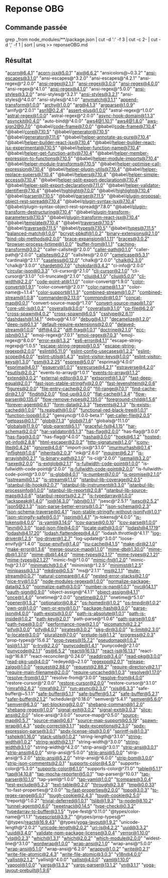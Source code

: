 # Reponse OBG

## Commande passée

grep _from node_modules/**/package.json | cut -d ':' -f 3 | cut -c 2- | cut -d ',' -f 1 | sort | uniq >> reponseOBG.md

## Résultat

"acorn@6.4.1"
"acorn-jsx@5.0.1"
"ajv@6.6.2"
"ansicolors@~0.3.2"
"ansi-escapes@3.1.0"
"ansi-escapes@^3.2.0"
"ansi-escapes@^4.2.1"
"ansi-regex@^2.0.0"
"ansi-regex@2.1.1"
"ansi-regex@3.0.0"
"ansi-regex@4.0.0"
"ansi-regex@^4.1.0"
"ansi-regex@4.1.0"
"ansi-regex@^5.0.0"
"ansi-styles@3.2.0"
"ansi-styles@^3.2.1"
"ansi-styles@3.2.1"
"ansi-styles@^4.0.0"
"ansi-styles@^4.1.0"
"anymatch@3.1.1"
"append-transform@1.0.0"
"archy@1.0.0"
"arg@4.1.3"
"argparse@1.0.9"
"arrify@^2.0.1"
"asn1@0.2.4"
"assert-plus@1.0.0"
"astral-regex@^1.0.0"
"astral-regex@1.0.0"
"astral-regex@^2.0.0"
"async-hook-domain@1.1.3"
"asynckit@0.4.0"
"auto-bind@^4.0.0"
"aws4@1.10.1"
"aws4@1.8.0"
"aws-sign2@0.7.0"
"@babel/code-frame@7.0.0"
"@babel/code-frame@7.10.4"
"@babel/core@7.10.5"
"@babel/generator@7.10.5"
"@babel/generator@7.11.6"
"@babel/helper-annotate-as-pure@7.10.4"
"@babel/helper-builder-react-jsx@7.10.4"
"@babel/helper-builder-react-jsx-experimental@7.10.5"
"@babel/helper-function-name@7.10.4"
"@babel/helper-get-function-arity@7.10.4"
"@babel/helper-member-expression-to-functions@7.10.5"
"@babel/helper-module-imports@7.10.4"
"@babel/helper-module-transforms@7.10.5"
"@babel/helper-optimise-call-expression@7.10.4"
"@babel/helper-plugin-utils@7.10.4"
"@babel/helper-replace-supers@7.10.4"
"@babel/helpers@7.10.4"
"@babel/helper-simple-access@7.10.4"
"@babel/helper-split-export-declaration@7.10.4"
"@babel/helper-split-export-declaration@7.11.0"
"@babel/helper-validator-identifier@7.10.4"
"@babel/highlight@7.0.0"
"@babel/highlight@7.10.4"
"@babel/parser@7.10.5"
"@babel/parser@7.11.5"
"@babel/plugin-proposal-object-rest-spread@7.10.4"
"@babel/plugin-syntax-jsx@7.10.4"
"@babel/plugin-syntax-object-rest-spread@^7.8.0"
"@babel/plugin-transform-destructuring@7.10.4"
"@babel/plugin-transform-parameters@7.10.5"
"@babel/plugin-transform-react-jsx@7.10.4"
"@babel/template@7.10.4"
"@babel/traverse@7.10.5"
"@babel/traverse@7.11.5"
"@babel/types@7.10.5"
"@babel/types@7.11.5"
"balanced-match@1.0.0"
"bcrypt-pbkdf@1.0.2"
"binary-extensions@2.1.0"
"bind-obj-methods@2.0.0"
"brace-expansion@1.1.11"
"braces@3.0.2"
"browser-process-hrtime@1.0.0"
"buffer-from@1.1.1"
"caching-transform@3.0.2"
"caller-callsite@^2.0.0"
"caller-path@0.1.0"
"caller-path@^2.0.0"
"callsites@0.2.0"
"callsites@^2.0.0"
"camelcase@5.3.1"
"cardinal@^2.1.1"
"caseless@0.12.0"
"chalk@^2.0.0"
"chalk@2.3.0"
"chalk@^3.0.0"
"chardet@0.7.0"
"chokidar@3.4.2"
"ci-info@^2.0.0"
"circular-json@0.3.3"
"cli-cursor@^2.1.0"
"cli-cursor@2.1.0"
"cli-cursor@^3.1.0"
"cli-truncate@^2.1.0"
"cliui@4.1.0"
"cliui@5.0.0"
"cli-width@2.2.0"
"code-point-at@1.1.0"
"color-convert@^1.9.0"
"color-convert@1.9.1"
"color-convert@^2.0.1"
"color-name@1.1.3"
"color-name@~1.1.4"
"color-support@1.1.3"
"combined-stream@1.0.7"
"combined-stream@1.0.8"
"commander@2.13.0"
"commondir@1.0.1"
"concat-map@0.0.1"
"convert-source-map@^1.7.0"
"convert-source-map@1.7.0"
"core-util-is@1.0.2"
"coveralls@3.0.0"
"coveralls@3.1.0"
"cp-file@6.2.0"
"cross-spawn@4.0.2"
"cross-spawn@6.0.5"
"csstype@2.6.11"
"dashdash@1.14.1"
"debug@^4.1.0"
"debug@4.1.1"
"decamelize@1.2.0"
"deep-is@0.1.3"
"default-require-extensions@2.0.0"
"delayed-stream@1.0.0"
"diff@4.0.2"
"diff-frag@1.0.1"
"doctrine@2.1.0"
"ecc-jsbn@0.1.2"
"emoji-regex@^7.0.1"
"emoji-regex@7.0.3"
"emoji-regex@^8.0.0"
"error-ex@1.3.2"
"es6-error@4.1.1"
"escape-string-regexp@^1.0.5"
"escape-string-regexp@1.0.5"
"escape-string-regexp@2.0.0"
"eslint@5.11.0"
"eslint-config-usecases@1.2.2"
"eslint-scope@4.0.0"
"eslint-utils@1.4.3"
"eslint-visitor-keys@1.0.0"
"eslint-visitor-keys@1.3.0"
"esm@3.2.25"
"espree@5.0.0"
"esprima@^4.0.0"
"esprima@4.0.1"
"esquery@1.0.1"
"esrecurse@4.2.1"
"estraverse@4.2.0"
"esutils@2.0.2"
"events-to-array@^1.0.1"
"events-to-array@1.1.2"
"extend@3.0.2"
"external-editor@3.0.3"
"extsprintf@1.3.0"
"fast-deep-equal@2.0.1"
"fast-json-stable-stringify@2.0.0"
"fast-levenshtein@2.0.6"
"figures@2.0.0"
"file-entry-cache@2.0.0"
"fill-range@7.0.1"
"find-cache-dir@2.1.0"
"findit@2.0.0"
"find-up@3.0.0"
"flat-cache@1.3.4"
"flow-parser@0.135.0"
"flow-remove-types@2.135.0"
"foreground-child@1.5.6"
"forever-agent@0.6.1"
"form-data@2.3.3"
"fsevents@2.1.3"
"fs-exists-cached@1.0.0"
"fs.realpath@1.0.0"
"functional-red-black-tree@1.0.1"
"function-loop@1.0.2"
"gensync@^1.0.0-beta.1"
"get-caller-file@2.0.5"
"getpass@0.1.7"
"glob@7.1.3"
"glob@7.1.6"
"globals@^11.1.0"
"globals@11.9.0"
"glob-parent@5.1.1"
"graceful-fs@4.1.15"
"har-schema@2.0.0"
"har-validator@5.1.3"
"has-flag@2.0.0"
"has-flag@^3.0.0"
"has-flag@3.0.0"
"has-flag@^4.0.0"
"hasha@3.0.0"
"hoek@6.1.2"
"hosted-git-info@2.8.8"
"html-escaper@2.0.2"
"http-signature@1.2.0"
"iconv-lite@0.4.24"
"ignore@4.0.6"
"import-jsx@^3.1.0"
"imurmurhash@0.1.4"
"inflight@1.0.6"
"inherits@2.0.3"
"ink@^2.6.0"
"inquirer@6.2.1"
"is-arrayish@0.2.1"
"is-binary-path@2.1.0"
"is-ci@^2.0.0"
"isemail@3.2.0"
"isexe@2.0.0"
"is-extglob@2.1.1"
"is-fullwidth-code-point@1.0.0"
"is-fullwidth-code-point@^2.0.0"
"is-fullwidth-code-point@2.0.0"
"is-fullwidth-code-point@^3.0.0"
"is-glob@4.0.1"
"is-number@7.0.0"
"is-promise@2.1.0"
"isstream@0.1.2"
"is-stream@1.1.0"
"istanbul-lib-coverage@2.0.5"
"istanbul-lib-hook@2.0.7"
"istanbul-lib-instrument@3.3.0"
"istanbul-lib-processinfo@1.0.0"
"istanbul-lib-report@2.0.8"
"istanbul-lib-source-maps@3.0.6"
"istanbul-reports@2.2.7"
"is-typedarray@1.0.0"
"jackspeak@1.4.0"
"joi@14.3.0"
"jsbn@0.1.1"
"jsesc@^2.5.1"
"jsesc@2.5.2"
"json5@2.1.3"
"json-parse-better-errors@1.0.2"
"json-schema@0.2.3"
"json-schema-traverse@0.4.1"
"json-stable-stringify-without-jsonify@1.0.1"
"json-stringify-safe@5.0.1"
"jsprim@1.4.1"
"js-tokens@^4.0.0"
"js-tokens@4.0.0"
"js-yaml@3.14.0"
"lcov-parse@0.0.10"
"lcov-parse@1.0.0"
"levn@0.3.0"
"load-json-file@4.0.0"
"locate-path@3.0.0"
"lodash@4.17.19"
"lodash@4.17.20"
"lodash.flattendeep@4.4.0"
"lodash.throttle@^4.1.1"
"log-driver@1.2.5"
"log-driver@1.2.7"
"log-update@^3.0.0"
"loose-envify@^1.4.0"
"loose-envify@1.4.0"
"lru-cache@4.1.5"
"make-dir@2.1.0"
"make-error@1.3.6"
"merge-source-map@1.1.0"
"mime-db@1.30.0"
"mime-db@1.37.0"
"mime-db@1.44.0"
"mime-types@2.1.17"
"mime-types@2.1.21"
"mime-types@2.1.27"
"mimic-fn@^1.0.0"
"mimic-fn@1.2.0"
"mimic-fn@^2.1.0"
"minimatch@3.0.4"
"minimist@^1.2.5"
"minimist@1.2.5"
"minipass@3.1.3"
"mkdirp@0.5.5"
"ms@^2.1.1"
"ms@2.1.1"
"mute-stream@0.0.7"
"natural-compare@1.4.0"
"nested-error-stacks@2.1.0"
"nice-try@1.0.5"
"node-modules-regexp@1.0.0"
"normalize-package-data@2.5.0"
"normalize-path@3.0.0"
"number-is-nan@1.0.1"
"nyc@14.1.1"
"oauth-sign@0.9.0"
"object-assign@^4.1.1"
"object-assign@4.1.1"
"once@1.4.0"
"onetime@^2.0.0"
"onetime@2.0.1"
"onetime@^5.1.0"
"opener@1.5.2"
"optionator@0.8.2"
"os-homedir@1.0.2"
"os-tmpdir@1.0.2"
"own-or@1.0.0"
"own-or-env@1.0.1"
"package-hash@3.0.0"
"parse-json@4.0.0"
"path-exists@3.0.0"
"path-is-absolute@1.0.1"
"path-is-inside@1.0.2"
"path-key@2.0.1"
"path-parse@^1.0.6"
"path-parse@1.0.6"
"path-type@3.0.0"
"performance-now@2.1.0"
"picomatch@2.2.2"
"pify@3.0.0"
"pify@4.0.1"
"pirates@3.0.2"
"pkg-dir@3.0.0"
"p-limit@2.3.0"
"p-locate@3.0.0"
"pluralize@7.0.0"
"prelude-ls@1.1.2"
"progress@2.0.3"
"prop-types@^15.6.2"
"prop-types@15.7.2"
"pseudomap@1.0.2"
"psl@1.1.31"
"p-try@2.2.0"
"punycode@1.4.1"
"punycode@^2.1.0"
"punycode@2.1.1"
"qs@6.5.2"
"react@16.13.1"
"react-is@16.13.1"
"react-is@^16.8.1"
"react-reconciler@^0.24.0"
"readdirp@3.4.0"
"read-pkg@3.0.0"
"read-pkg-up@4.0.0"
"redeyed@~2.1.0"
"regexpp@2.0.1"
"release-zalgo@1.0.0"
"request@2.88.0"
"request@2.88.2"
"require-directory@2.1.1"
"require-main-filename@2.0.0"
"require-uncached@1.0.3"
"resolve@1.17.0"
"resolve-from@1.0.1"
"resolve-from@^3.0.0"
"resolve-from@4.0.0"
"restore-cursor@^2.0.0"
"restore-cursor@2.0.0"
"restore-cursor@^3.1.0"
"rimraf@2.6.2"
"rimraf@2.7.1"
"run-async@2.3.0"
"rxjs@6.3.3"
"safe-buffer@~5.1.1"
"safe-buffer@5.1.1"
"safe-buffer@5.1.2"
"safe-buffer@5.2.1"
"safer-buffer@2.1.2"
"scheduler@^0.18.0"
"semver@^5.4.1"
"semver@5.6.0"
"semver@6.3.0"
"set-blocking@2.0.0"
"shebang-command@1.2.0"
"shebang-regex@1.0.0"
"signal-exit@3.0.2"
"signal-exit@3.0.3"
"slice-ansi@2.0.0"
"slice-ansi@^3.0.0"
"source-map@^0.5.0"
"source-map@0.5.7"
"source-map@0.6.1"
"source-map-support@0.5.19"
"spawn-wrap@1.4.3"
"spdx-correct@3.1.1"
"spdx-exceptions@2.3.0"
"spdx-expression-parse@3.0.1"
"spdx-license-ids@3.0.6"
"sprintf-js@1.0.3"
"sshpk@1.16.0"
"stack-utils@1.0.2"
"string-length@^3.1.0"
"string-width@1.0.2"
"string-width@2.1.1"
"string-width@^3.0.0"
"string-width@3.1.0"
"string-width@^4.2.0"
"strip-ansi@^3.0.1"
"strip-ansi@3.0.1"
"strip-ansi@4.0.0"
"strip-ansi@^5.0.0"
"strip-ansi@5.0.0"
"strip-ansi@^5.2.0"
"strip-ansi@5.2.0"
"strip-ansi@^6.0.0"
"strip-bom@3.0.0"
"strip-json-comments@2.0.1"
"supports-color@4.5.0"
"supports-color@^5.3.0"
"supports-color@6.1.0"
"supports-color@^7.1.0"
"table@5.1.1"
"tap@14.10.8"
"tap-mocha-reporter@5.0.1"
"tap-parser@^10.0.1"
"tap-parser@10.1.0"
"tap-yaml@^1.0.0"
"tap-yaml@1.0.0"
"tcompare@3.0.4"
"test-exclude@5.2.3"
"text-table@0.2.0"
"through@2.3.8"
"tmp@0.0.33"
"to-fast-properties@^2.0.0"
"to-fast-properties@2.0.0"
"topo@3.0.3"
"to-regex-range@5.0.1"
"tough-cookie@2.4.3"
"tough-cookie@2.5.0"
"treport@^1.0.2"
"trivial-deferred@1.0.1"
"tslib@1.9.3"
"ts-node@8.10.2"
"tunnel-agent@0.6.0"
"tweetnacl@0.14.5"
"type-check@0.3.2"
"typedarray-to-buffer@3.1.5"
"type-fest@^0.11.0"
"@types/color-name@^1.1.1"
"typescript@3.9.7"
"@types/prop-types@*"
"@types/react@16.9.43"
"@types/yoga-layout@1.9.2"
"unicode-length@^2.0.2"
"unicode-length@2.0.2"
"uri-js@4.2.2"
"uuid@3.3.2"
"uuid@3.4.0"
"validate-npm-package-license@3.0.4"
"verror@1.10.0"
"vlq@0.2.3"
"which@1.3.1"
"which@2.0.2"
"which-module@2.0.0"
"widest-line@^3.1.0"
"wordwrap@1.0.0"
"wrap-ansi@2.1.0"
"wrap-ansi@^5.0.0"
"wrap-ansi@5.1.0"
"wrap-ansi@^6.2.0"
"wrappy@1.0.2"
"write@0.2.1"
"write-file-atomic@2.4.3"
"write-file-atomic@3.0.3"
"y18n@4.0.0"
"yallist@2.1.2"
"yallist@^4.0.0"
"yallist@4.0.0"
"yaml@1.10.0"
"yapool@1.0.0"
"yargs@13.3.2"
"yargs-parser@13.1.2"
"yn@3.1.1"
"yoga-layout-prebuilt@1.9.6"
